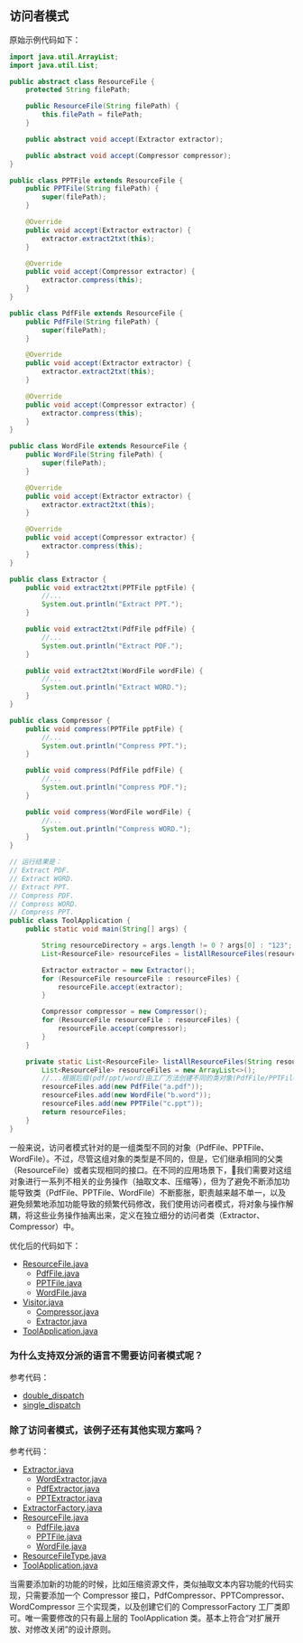 ## 访问者模式

原始示例代码如下：

```java
import java.util.ArrayList;
import java.util.List;

public abstract class ResourceFile {
    protected String filePath;

    public ResourceFile(String filePath) {
        this.filePath = filePath;
    }

    public abstract void accept(Extractor extractor);

    public abstract void accept(Compressor compressor);
}

public class PPTFile extends ResourceFile {
    public PPTFile(String filePath) {
        super(filePath);
    }

    @Override
    public void accept(Extractor extractor) {
        extractor.extract2txt(this);
    }

    @Override
    public void accept(Compressor extractor) {
        extractor.compress(this);
    }
}

public class PdfFile extends ResourceFile {
    public PdfFile(String filePath) {
        super(filePath);
    }

    @Override
    public void accept(Extractor extractor) {
        extractor.extract2txt(this);
    }

    @Override
    public void accept(Compressor extractor) {
        extractor.compress(this);
    }
}

public class WordFile extends ResourceFile {
    public WordFile(String filePath) {
        super(filePath);
    }

    @Override
    public void accept(Extractor extractor) {
        extractor.extract2txt(this);
    }

    @Override
    public void accept(Compressor extractor) {
        extractor.compress(this);
    }
}

public class Extractor {
    public void extract2txt(PPTFile pptFile) {
        //...
        System.out.println("Extract PPT.");
    }

    public void extract2txt(PdfFile pdfFile) {
        //...
        System.out.println("Extract PDF.");
    }

    public void extract2txt(WordFile wordFile) {
        //...
        System.out.println("Extract WORD.");
    }
}

public class Compressor {
    public void compress(PPTFile pptFile) {
        //...
        System.out.println("Compress PPT.");
    }

    public void compress(PdfFile pdfFile) {
        //...
        System.out.println("Compress PDF.");
    }

    public void compress(WordFile wordFile) {
        //...
        System.out.println("Compress WORD.");
    }
}

// 运行结果是：
// Extract PDF.
// Extract WORD.
// Extract PPT.
// Compress PDF.
// Compress WORD.
// Compress PPT.
public class ToolApplication {
    public static void main(String[] args) {

        String resourceDirectory = args.length != 0 ? args[0] : "123";
        List<ResourceFile> resourceFiles = listAllResourceFiles(resourceDirectory);

        Extractor extractor = new Extractor();
        for (ResourceFile resourceFile : resourceFiles) {
            resourceFile.accept(extractor);
        }

        Compressor compressor = new Compressor();
        for (ResourceFile resourceFile : resourceFiles) {
            resourceFile.accept(compressor);
        }
    }

    private static List<ResourceFile> listAllResourceFiles(String resourceDirectory) {
        List<ResourceFile> resourceFiles = new ArrayList<>();
        //...根据后缀(pdf/ppt/word)由工厂方法创建不同的类对象(PdfFile/PPTFile/WordFile)
        resourceFiles.add(new PdfFile("a.pdf"));
        resourceFiles.add(new WordFile("b.word"));
        resourceFiles.add(new PPTFile("c.ppt"));
        return resourceFiles;
    }
}
```

一般来说，访问者模式针对的是一组类型不同的对象（PdfFile、PPTFile、WordFile）。不过，尽管这组对象的类型是不同的，但是，它们继承相同的父类（ResourceFile）或者实现相同的接口。在不同的应用场景下，我们需要对这组对象进行一系列不相关的业务操作（抽取文本、压缩等），但为了避免不断添加功能导致类（PdfFile、PPTFile、WordFile）不断膨胀，职责越来越不单一，以及避免频繁地添加功能导致的频繁代码修改，我们使用访问者模式，将对象与操作解耦，将这些业务操作抽离出来，定义在独立细分的访问者类（Extractor、Compressor）中。

优化后的代码如下：

- [ResourceFile.java](ResourceFile.java)
    - [PdfFile.java](PdfFile.java)
    - [PPTFile.java](PPTFile.java)
    - [WordFile.java](WordFile.java)
- [Visitor.java](Visitor.java)
    - [Compressor.java](Compressor.java)
    - [Extractor.java](Extractor.java)
- [ToolApplication.java](ToolApplication.java)

### 为什么支持双分派的语言不需要访问者模式呢？

参考代码：

- [double_dispatch](double_dispatch)
- [single_dispatch](single_dispatch)

### 除了访问者模式，该例子还有其他实现方案吗？

参考代码：

- [Extractor.java](alternative_solution%2FExtractor.java)
    - [WordExtractor.java](alternative_solution%2FWordExtractor.java)
    - [PdfExtractor.java](alternative_solution%2FPdfExtractor.java)
    - [PPTExtractor.java](alternative_solution%2FPPTExtractor.java)
- [ExtractorFactory.java](alternative_solution%2FExtractorFactory.java)
- [ResourceFile.java](alternative_solution%2FResourceFile.java)
    - [PdfFile.java](alternative_solution%2FPdfFile.java)
    - [PPTFile.java](alternative_solution%2FPPTFile.java)
    - [WordFile.java](alternative_solution%2FWordFile.java)
- [ResourceFileType.java](alternative_solution%2FResourceFileType.java)
- [ToolApplication.java](alternative_solution%2FToolApplication.java)

当需要添加新的功能的时候，比如压缩资源文件，类似抽取文本内容功能的代码实现，只需要添加一个 Compressor
接口，PdfCompressor、PPTCompressor、WordCompressor 三个实现类，以及创建它们的 CompressorFactory 工厂类即可。唯一需要修改的只有最上层的
ToolApplication 类。基本上符合“对扩展开放、对修改关闭”的设计原则。


